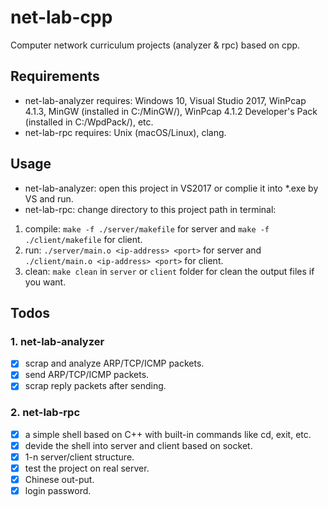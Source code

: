 # net-lab-cpp
Computer network curriculum projects (analyzer &amp; rpc) based on cpp.

## Requirements
* net-lab-analyzer requires: Windows 10, Visual Studio 2017, WinPcap 4.1.3, MinGW (installed in C:/MinGW/), WinPcap 4.1.2 Developer's Pack (installed in C:/WpdPack/), etc.
* net-lab-rpc requires: Unix (macOS/Linux), clang.

## Usage
* net-lab-analyzer: open this project in VS2017 or complie it into *.exe by VS and run.
* net-lab-rpc: change directory to this project path in terminal:

1. compile: ``make -f ./server/makefile`` for server and ``make -f ./client/makefile`` for client.
2. run: ``./server/main.o <ip-address> <port>`` for server and ``./client/main.o <ip-address> <port>`` for client.
3. clean: ``make clean`` in ``server`` or ``client`` folder for clean the output files if you want.

## Todos
### 1. net-lab-analyzer
- [x] scrap and analyze ARP/TCP/ICMP packets.
- [x] send ARP/TCP/ICMP packets.
- [x] scrap reply packets after sending.

### 2. net-lab-rpc
- [x] a simple shell based on C++ with built-in commands like cd, exit, etc.
- [x] devide the shell into server and client based on socket.
- [x] 1-n server/client structure.
- [x] test the project on real server.
- [x] Chinese out-put.
- [x] login password.